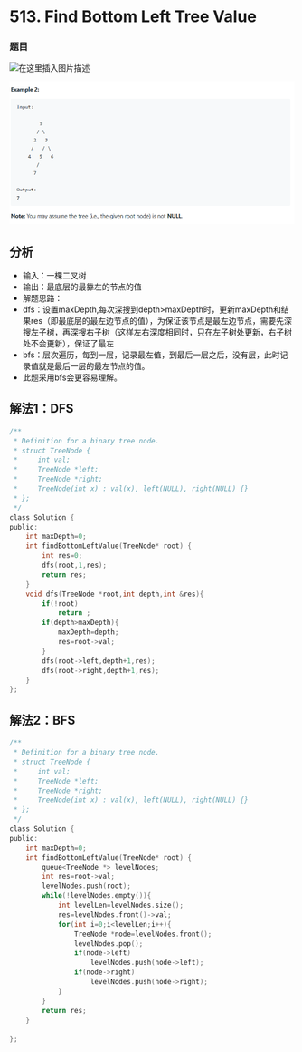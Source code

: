 # 513. Find Bottom Left Tree Value



###  题目



![&#x5728;&#x8FD9;&#x91CC;&#x63D2;&#x5165;&#x56FE;&#x7247;&#x63CF;&#x8FF0;](https://img-blog.csdnimg.cn/20190902211613527.png?x-oss-process=image/watermark,type_ZmFuZ3poZW5naGVpdGk,shadow_10,text_aHR0cHM6Ly9ibG9nLmNzZG4ubmV0L3dlaXhpbl80Mjg4NjgxNw==,size_16,color_FFFFFF,t_70)

![](../.gitbook/assets/tu-pian.png)



## 分析

* 输入：一棵二叉树
* 输出：最底层的最靠左的节点的值
* 解题思路：
* dfs：设置maxDepth,每次深搜到depth&gt;maxDepth时，更新maxDepth和结果res（即最底层的最左边节点的值），为保证该节点是最左边节点，需要先深搜左子树，再深搜右子树（这样左右深度相同时，只在左子树处更新，右子树处不会更新），保证了最左
* bfs：层次遍历，每到一层，记录最左值，到最后一层之后，没有层，此时记录值就是最后一层的最左节点的值。
* 此题采用bfs会更容易理解。

## 解法1：DFS

```c
/**
 * Definition for a binary tree node.
 * struct TreeNode {
 *     int val;
 *     TreeNode *left;
 *     TreeNode *right;
 *     TreeNode(int x) : val(x), left(NULL), right(NULL) {}
 * };
 */
class Solution {
public:
    int maxDepth=0;
    int findBottomLeftValue(TreeNode* root) {
        int res=0;
        dfs(root,1,res);
        return res;
    }
    void dfs(TreeNode *root,int depth,int &res){
        if(!root)
            return ;
        if(depth>maxDepth){
            maxDepth=depth;
            res=root->val;
        }
        dfs(root->left,depth+1,res);
        dfs(root->right,depth+1,res);
    }
};
```

## 解法2：BFS

```c
/**
 * Definition for a binary tree node.
 * struct TreeNode {
 *     int val;
 *     TreeNode *left;
 *     TreeNode *right;
 *     TreeNode(int x) : val(x), left(NULL), right(NULL) {}
 * };
 */
class Solution {
public:
    int maxDepth=0;
    int findBottomLeftValue(TreeNode* root) {
        queue<TreeNode *> levelNodes;
        int res=root->val;
        levelNodes.push(root);
        while(!levelNodes.empty()){
            int levelLen=levelNodes.size();
            res=levelNodes.front()->val;
            for(int i=0;i<levelLen;i++){
                TreeNode *node=levelNodes.front();
                levelNodes.pop();
                if(node->left)
                    levelNodes.push(node->left);
                if(node->right)
                    levelNodes.push(node->right);
            }
        }
        return res;
    }

};
```

